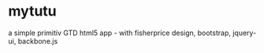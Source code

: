 mytutu
======

a simple primitiv GTD html5 app - with fisherprice design, bootstrap, jquery-ui, backbone.js